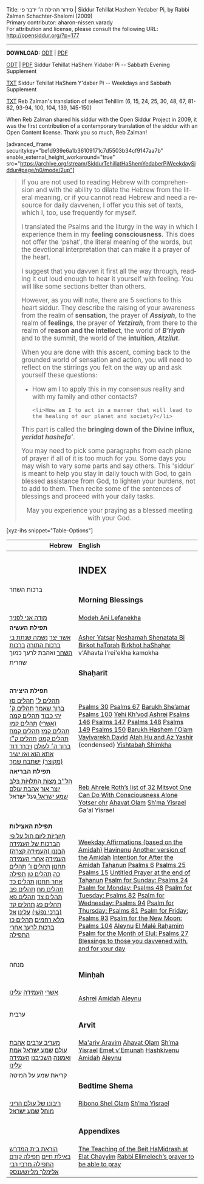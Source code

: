 <html>
<head></head>
<body>
Title: סידור תהילת ה׳ ידבר פי | Siddur Tehillat Hashem Yedaber Pi, by Rabbi Zalman Schachter-Shalomi (2009)<br />
Primary contributor: aharon-nissen.varady<br />
For attribution and license, please consult the following URL: <a href="http://opensiddur.org/?p=177">http://opensiddur.org/?p=177</a>
<p />
<hr />

<strong>DOWNLOAD:</strong> 
<a class="download" href="https://opensiddur.org/wp-content/uploads/2009/10/Siddur-Tehillat-haShem-Weekday-Siddur.odt">ODT</a> | <a class="pdf" href="https://opensiddur.org/wp-content/uploads/2009/10/Siddur-Tehillat-haShem-Weekday-Siddur.pdf">PDF</a>

<a class="download" href="https://opensiddur.org/wp-content/uploads/2009/10/Siddur-Tehillat-haShem-Sabbath-Supplement.odt">ODT</a> | <a class="pdf" href="https://opensiddur.org/wp-content/uploads/2009/10/Siddur-Tehillat-haShem-Sabbath-Supplement.pdf">PDF</a> Siddur Tehillat HaShem Yidaber Pi -- Sabbath Evening Supplement

<a class="download" href="https://opensiddur.org/wp-content/uploads/2009/10/Siddur-Tehillat-HaShem-Yidaber-Pi.txt">TXT</a> Siddur Tehillat HaShem Y'daber Pi -- Weekdays and Sabbath Supplement

<a class="download" href="https://opensiddur.org/wp-content/uploads/2009/10/Reb-Zalmans-Psalms-utf-8.txt">TXT</a> Reb Zalman's translation of select Tehillim (6, 15, 24, 25, 30, 48, 67, 81-82, 93-94, 100, 104, 139, 145-150)

When Reb Zalman shared his siddur with the Open Siddur Project in 2009, it was the first contribution of a contemporary translation of the siddur with an Open Content license. Thank you so much, Reb Zalman!

[advanced_iframe securitykey="be1d939e6a1b36109171c7d5503b34cf9147aa7b" enable_external_height_workaround="true" src="https://archive.org/stream/SiddurTehillatHaShemYedaberPiWeekdaySiddur#page/n0/mode/2up"]

<blockquote><div class="english" lang="en" style="font-size: 1.2em;">
If you are not used to reading Hebrew with comprehension and with the ability to dilate the Hebrew from the literal meaning, or if you cannot read Hebrew and need a resource for daily davvenen, I offer you this set of texts, which I, too, use frequently for myself.

I translated the Psalms and the liturgy in the way in which I experience them in my <strong>feeling consciousness</strong>. This does not offer the 'pshat', the literal meaning of the words, but the devotional interpretation that can make it a prayer of the heart.

I suggest that you davven it first all the way through, reading it out loud enough to hear it yourself with feeling. You will like some sections better than others.

However, as you will note, there are 5 sections to this heart siddur.  They describe the raising of your awareness from the realm of <strong>sensation</strong>, the prayer of <strong><em>Assiyah</em></strong>, to the realm of <strong>feelings</strong>, the prayer of <strong><em>Yetzirah</em></strong>, from there to the realm of <strong>reason and the intellect</strong>, the world of <strong><em>B’riyah</em></strong> and to the summit, the world of the <strong>intuition</strong>, <strong><em>Atzilut</em></strong>.

When you are done with this ascent, coming back to the grounded world of sensation and action, you will need to reflect on the stirrings you felt on the way up and ask yourself these questions:

<ul>
    <li>How am I to apply this in my consensus reality and with my family and other contacts?</li>
    
    <li>How am I to act in a manner that will lead to the healing of our planet and society?</li>
</ul>

This part is called the <strong>bringing down of the Divine influx, <em>yeridat hashefa’</em></strong>.

You may need to pick some paragraphs from each plane of prayer if all of it is too much for you. Some days you may wish to vary some parts and say others. This 'siddur' is meant to help you stay in daily touch with God, to gain blessed assistance from God, to lighten your burdens, not to add to them. Then recite some of the sentences of blessings and proceed with your daily tasks.

<center>May you experience
your praying
as a blessed meeting
with your God.</center>
</div></blockquote>

[xyz-ihs snippet="Table-Options"]<table style="margin-left: auto; margin-right: auto;" class="draggable">
<thead><tr><th id="x" style="text-align: right;">Hebrew</th><th style="text-align: left;">English</th></tr></thead>
<tbody>
<tr><td style="vertical-align:top;">
<div class="liturgy" lang="he">

</span></div></td>
 
<td style="vertical-align:top;">
<div class="english" lang="en">
<h2>INDEX</h2>
</div></td></tr>


<tr><td style="vertical-align:top;">
<div class="liturgy" lang="he">
ברכות השחר
</span></div></td>
 
<td style="vertical-align:top;">
<div class="english" lang="en">
<h3>Morning Blessings</h3>
</div></td></tr>


<tr><td style="vertical-align:top;">
<div class="liturgy" lang="he">
<a href="http://opensiddur.org/?p=29385">מודה אני לפניך</a>
</span></div></td>
 
<td style="vertical-align:top;">
<div class="english" lang="en">
<a href="http://opensiddur.org/?p=29385">Modeh Ani Lefanekha</a>
</div></td></tr>


<tr><td style="vertical-align:top;">
<div class="liturgy" lang="he">
<strong>תפילת העשיה</strong>
</span></div></td>
 
<td style="vertical-align:top;">
<div class="english" lang="en">

</div></td></tr>


<tr><td style="vertical-align:top;">
<div class="liturgy" lang="he">
<a href="http://opensiddur.org/?p=17029">אשר יצר</a>
<a href="http://opensiddur.org/?p=17309">נשמה שנתת בי</a>
<a href="http://opensiddur.org/?p=17284">ברכות התורה</a>
<a href="http://opensiddur.org/?p=20929">ברכות השחר</a>
ואהבת לרעך כמוך
</span></div></td>
 
<td style="vertical-align:top;">
<div class="english" lang="en">
<a href="http://opensiddur.org/?p=17029">Asher Yatsar</a>
<a href="http://opensiddur.org/?p=17309">Neshamah Shenatata Bi</a>
<a href="http://opensiddur.org/?p=17284">Birkot haTorah</a>
<a href="http://opensiddur.org/?p=20929">Birkhot haShaḥar</a>
v'Ahavta l'rei'ekha kamokha
</div></td></tr>


<tr><td style="vertical-align:top;">
<div class="liturgy" lang="he">
שחרית
</span></div></td>
 
<td style="vertical-align:top;">
<div class="english" lang="en">
<h3>Shaḥarit</h3>
</div></td></tr>


<tr><td style="vertical-align:top;">
<div class="liturgy" lang="he">
<strong>תפילת היצירה</strong>
</span></div></td>
 
<td style="vertical-align:top;">
<div class="english" lang="en">

</div></td></tr>


<tr><td style="vertical-align:top;">
<div class="liturgy" lang="he">
<a href="http://opensiddur.org/?p=16071">תהלים ל׳</a>
<a href="http://opensiddur.org/?p=16529">תהלים סז</a>
<a href="http://opensiddur.org/?p=17825">ברוך שאמר</a>
<a href="http://opensiddur.org/?p=16555">תהלים ק׳</a>
<a href="http://opensiddur.org/?p=18119">יהי כבוד</a>
<a href="http://opensiddur.org/?p=20948">תהלים קמה (אשרי)‏</a>
<a href="http://opensiddur.org/?p=20962">תהלים קמו</a>
<a href="http://opensiddur.org/?p=20969">תהלים קמז</a>
<a href="http://opensiddur.org/?p=20977">תהלים קמח</a>
<a href="http://opensiddur.org/?p=20984">תהלים קמט</a>
<a href="http://opensiddur.org/?p=20989">תהלים ק״ן</a>
<a href="http://opensiddur.org/?p=21001">ברוך ה׳ לעולם</a>
<a href="http://opensiddur.org/?p=21008">ויברך דוד</a>
<a href="http://opensiddur.org/?p=21013">אתא הוא ואז ישיר (מקוצר)‏</a>
<a href="http://opensiddur.org/?p=21023">ישתבח שמך </a>
</span></div></td>
 
<td style="vertical-align:top;">
<div class="english" lang="en">

<a href="http://opensiddur.org/?p=16071">Psalms 30</a>
<a href="http://opensiddur.org/?p=16529">Psalms 67</a>
<a href="http://opensiddur.org/?p=17825">Barukh She’amar</a>
<a href="http://opensiddur.org/?p=16555">Psalms 100</a>
<a href="http://opensiddur.org/?p=18119">Yehi Kh’vod</a>
<a href="http://opensiddur.org/?p=20948">Ashrei</a>
<a href="http://opensiddur.org/?p=20962">Psalms 146</a>
<a href="http://opensiddur.org/?p=20969">Psalms 147</a>
<a href="http://opensiddur.org/?p=20977">Psalms 148</a>
<a href="http://opensiddur.org/?p=20984">Psalms 149</a>
<a href="http://opensiddur.org/?p=20989">Psalms 150</a>
<a href="http://opensiddur.org/?p=21001">Barukh Hashem l'Olam</a>
<a href="http://opensiddur.org/?p=21008">Vayivarekh David</a>
<a href="http://opensiddur.org/?p=21013">Atah Hu and Az Yashir</a> (condensed)
<a href="http://opensiddur.org/?p=21023">Yishtabaḥ Shimkha</a>

</div></td></tr>


<tr><td style="vertical-align:top;">
<div class="liturgy" lang="he">
<strong>תפילת הבריאה</strong>
</span></div></td>
 
<td style="vertical-align:top;">
<div class="english" lang="en">

</div></td></tr>


<tr><td style="vertical-align:top;">
<div class="liturgy" lang="he">
<a href="http://opensiddur.org/?p=21031">הַל״ב מִצְוֺת הַתְלוּיוֹת בַּלֵּב</a>
<a href="http://opensiddur.org/?p=21412">יוצר אור</a>
<a href="http://opensiddur.org/?p=21403">אהבת עולם </a>
<a href="http://opensiddur.org/?p=20907">שמע ישראל </a>
געל ישראל
</span></div></td>
 
<td style="vertical-align:top;">
<div class="english" lang="en">

<a href="http://opensiddur.org/?p=21031">Reb Ahrele Roth’s list of 32 Mitsvot One Can Do With Consciousness Alone</a>
<a href="http://opensiddur.org/?p=21412">Yotser ohr</a>
<a href="http://opensiddur.org/?p=21403">Ahavat Olam</a>
<a href="http://opensiddur.org/?p=20907">Sh’ma Yisrael</a>
Ga'al Yisrael
</div></td></tr>


<tr><td style="vertical-align:top;">
<div class="liturgy" lang="he">
<strong>תפילת האצילות</strong>
</span></div></td>
 
<td style="vertical-align:top;">
<div class="english" lang="en">

</div></td></tr>


<tr><td style="vertical-align:top;">
<div class="liturgy" lang="he">
<a href="http://opensiddur.org/?p=21107">חִיוּבִיוֹת ליום חול על פי הברכות של העמידה</a>
<a href="http://opensiddur.org/?p=21089">הבננו (העמידה קצרה)‏</a>
<a href="http://opensiddur.org/?p=30340">העמידה</a>
<a href="http://opensiddur.org/?p=29416">אחרי העמידה</a>
<a href="http://opensiddur.org/?p=10440">תחנון</a>
<a href="http://opensiddur.org/?p=20900">תהלים ו׳</a>
<a href="http://opensiddur.org/?p=20883">תהלים כה</a>
<a href="http://opensiddur.org/?p=20866">תהלים טו</a>
<a href="http://opensiddur.org/?p=20851">תפילה אחר תחנון</a>
<a href="http://opensiddur.org/?p=16164">תהלים כד</a>
<a href="http://opensiddur.org/?p=16235">תהלים מח</a>
<a href="http://opensiddur.org/?p=16241">תהלים פב</a>
<a href="http://opensiddur.org/?p=16119">תהלים צד</a>
<a href="http://opensiddur.org/?p=16128">תהלים פא</a>
<a href="http://opensiddur.org/?p=16137">תהלים פג</a>
<a href="http://opensiddur.org/?p=20811">תהלים קד (ברכי נפשׁי)‏</a>
<a href="http://opensiddur.org/?p=20891">עלינו</a>
<a href="http://opensiddur.org/?p=29393">אל מלא רחמים</a>
<a href="http://opensiddur.org/?p=16709">תהלים כז</a>
<a href="http://opensiddur.org/?p=21390">ברכות לרעך אחרי התפילה</a>
&nbsp;
</span></div></td>
 
<td style="vertical-align:top;">
<div class="english" lang="en">

<a href="http://opensiddur.org/?p=21107">Weekday Affirmations (based on the Amidah)</a>
<a href="http://opensiddur.org/?p=21089">Havinenu</a>
<a href="http://opensiddur.org/?p=30340">Another version of the Amidah</a>
<a href="http://opensiddur.org/?p=29416">Intention for After the Amidah</a>
<a href="http://opensiddur.org/?p=10440">Taḥanun</a>
<a href="http://opensiddur.org/?p=20900">Psalms 6</a>
<a href="http://opensiddur.org/?p=20883">Psalms 25</a>
<a href="http://opensiddur.org/?p=20866">Psalms 15</a>
<a href="http://opensiddur.org/?p=20851">Untitled Prayer at the end of Taḥanun</a>
<a href="http://opensiddur.org/?p=16164">Psalm for Sunday: Psalms 24</a>
<a href="http://opensiddur.org/?p=16235">Psalm for Monday: Psalms 48</a>
<a href="http://opensiddur.org/?p=16241">Psalm for Tuesday: Psalms 82</a>
<a href="http://opensiddur.org/?p=16119">Psalm for Wednesday: Psalms 94</a>
<a href="http://opensiddur.org/?p=16128">Psalm for Thursday: Psalms 81</a>
<a href="http://opensiddur.org/?p=16137">Psalm for Friday: Psalms 93</a>
<a href="http://opensiddur.org/?p=20811">Psalm for the New Moon: Psalms 104</a>
<a href="http://opensiddur.org/?p=20891">Aleynu</a>
<a href="http://opensiddur.org/?p=29393">El Malé Raḥamim</a>
<a href="http://opensiddur.org/?p=16709">Psalm for the Month of Elul: Psalms 27</a>
<a href="http://opensiddur.org/?p=21390">Blessings to those you davvened with, and for your day</a>

</div></td></tr>


<tr><td style="vertical-align:top;">
<div class="liturgy" lang="he">
מנחה
</span></div></td>
 
<td style="vertical-align:top;">
<div class="english" lang="en">
<h3>Minḥah</h3>
</div></td></tr>


<tr><td style="vertical-align:top;">
<div class="liturgy" lang="he">
<a href="http://opensiddur.org/?p=20948">אשרי</a>
<a href="http://opensiddur.org/?p=30340">העמידה</a>
<a href="http://opensiddur.org/?p=20891">עלינו</a>
</span></div></td>
 
<td style="vertical-align:top;">
<div class="english" lang="en">

<a href="http://opensiddur.org/?p=20948">Ashrei</a>
<a href="http://opensiddur.org/?p=30340">Amidah</a>
<a href="http://opensiddur.org/?p=20891">Aleynu</a>

</div></td></tr>


<tr><td style="vertical-align:top;">
<div class="liturgy" lang="he">
ערבית
</span></div></td>
 
<td style="vertical-align:top;">
<div class="english" lang="en">
<h3>Arvit</h3>
</div></td></tr>


<tr><td style="vertical-align:top;">
<div class="liturgy" lang="he">
<a href="http://opensiddur.org/?p=22068">מעריב ערבים</a>
<a href="http://opensiddur.org/?p=22073">אהבת עולם</a>
<a href="http://opensiddur.org/?p=20907">שמע ישראל</a>
<a href="http://opensiddur.org/?p=29411">אמת ואמונה</a>
<a href="http://opensiddur.org/?p=29407">השכיבנו</a>
<a href="http://opensiddur.org/?p=30340">העמידה</a>
<a href="http://opensiddur.org/?p=20891">עלינו</a>
</span></div></td>
 
<td style="vertical-align:top;">
<div class="english" lang="en">
<a href="http://opensiddur.org/?p=22068">Ma'ariv Aravim</a>
<a href="http://opensiddur.org/?p=22073">Ahavat Olam</a>
<a href="http://opensiddur.org/?p=20907">Sh’ma Yisrael</a>
<a href="http://opensiddur.org/?p=29411">Emet v'Emunah</a>
<a href="http://opensiddur.org/?p=29407">Hashkivenu</a>
<a href="http://opensiddur.org/?p=30340">Amidah</a>
<a href="http://opensiddur.org/?p=20891">Aleynu</a>
</div></td></tr>


<tr><td style="vertical-align:top;">
<div class="liturgy" lang="he">
קריאת שמע על המיטה
</span></div></td>
 
<td style="vertical-align:top;">
<div class="english" lang="en">
<h3>Bedtime Shema</h3>
</div></td></tr>


<tr><td style="vertical-align:top;">
<div class="liturgy" lang="he">
<a href="http://opensiddur.org/?p=16104">ריבונו של עולם הריני מוחל</a>
<a href="http://opensiddur.org/?p=20907">שמע ישראל</a>
</span></div></td>
 
<td style="vertical-align:top;">
<div class="english" lang="en">
<a href="http://opensiddur.org/?p=16104">Ribono Shel Olam</a>
<a href="http://opensiddur.org/?p=20907">Sh’ma Yisrael</a>
</div></td></tr>


<tr><td style="vertical-align:top;">
<div class="liturgy" lang="he">

</span></div></td>
 
<td style="vertical-align:top;">
<div class="english" lang="en">
<h3>Appendixes</h3>
</div></td></tr>


<tr><td style="vertical-align:top;">
<div class="liturgy" lang="he">
<a href="http://opensiddur.org/?p=16080">הוראת בית המדרש באילת חיים</a>
<a href="http://opensiddur.org/?p=16095">תפילה קודם התפילה מרבי רבי אלימלך מליזשענסק</a>
</span></div></td>
 
<td style="vertical-align:top;">
<div class="english" lang="en">
<a href="http://opensiddur.org/?p=16080">The Teaching of the Beit HaMidrash at Elat Chayyim</a>
<a href="http://opensiddur.org/?p=16095">Rabbi Elimelech’s prayer to be able to pray</a>
</div></td></tr>
</tbody></table>
</body>
</html>